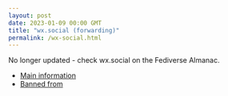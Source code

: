 ```yaml
---
layout: post
date: 2023-01-09 00:00 GMT
title: "wx.social (forwarding)"
permalink: /wx-social.html
---
```


No longer updated - check wx.social on the Fediverse Almanac.

* [Main information](https://www.fediversealmanac.com/api/v1/instances/wx.social)
* [Banned from](https://www.fediversealmanac.com/api/v1/instances/wx.social/banned_from)

